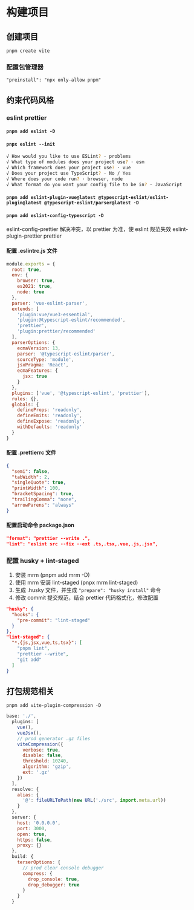 # 构建项目

## 创建项目

`pnpm create vite`

### 配置包管理器

`"preinstall": "npx only-allow pnpm"`

## 约束代码风格

### eslint prettier

#### `pnpm add eslint -D`

#### `pnpx eslint --init`

```sh
√ How would you like to use ESLint? · problems
√ What type of modules does your project use? · esm
√ Which framework does your project use? · vue
√ Does your project use TypeScript? · No / Yes
√ Where does your code run? · browser, node
√ What format do you want your config file to be in? · JavaScript
```

#### `pnpm add eslint-plugin-vue@latest @typescript-eslint/eslint-plugin@latest @typescript-eslint/parser@latest -D`

#### `pnpm add eslint-config-typescript -D`

eslint-config-prettier 解决冲突，以 prettier 为准，使 eslint 规范失效
eslint-plugin-prettier prettier

#### 配置 .eslintrc.js 文件

```js
module.exports = {
  root: true,
  env: {
    browser: true,
    es2021: true,
    node: true
  },
  parser: 'vue-eslint-parser',
  extends: [
    'plugin:vue/vue3-essential',
    'plugin:@typescript-eslint/recommended',
    'prettier',
    'plugin:prettier/recommended'
  ],
  parserOptions: {
    ecmaVersion: 13,
    parser: '@typescript-eslint/parser',
    sourceType: 'module',
    jsxPragma: 'React',
    ecmaFeatures: {
      jsx: true
    }
  },
  plugins: ['vue', '@typescript-eslint', 'prettier'],
  rules: {},
  globals: {
    defineProps: 'readonly',
    defineEmits: 'readonly',
    defineExpose: 'readonly',
    withDefaults: 'readonly'
  }
}
```

#### 配置 .prettierrc 文件

```json
{
  "semi": false,
  "tabWidth": 2,
  "singleQuote": true,
  "printWidth": 100,
  "bracketSpacing": true,
  "trailingComma": "none",
  "arrowParens": "always"
}
```

#### 配置启动命令 package.json

```json
"format": "prettier --write .",
"lint": "eslint src --fix --ext .ts,.tsx,.vue,.js,.jsx",
```

### 配置 husky + lint-staged

1. 安装 mrm (pnpm add mrm -D)
2. 使用 mrm 安装 lint-staged (pnpx mrm lint-staged)
3. 生成 .husky 文件，并生成 `"prepare": "husky install"` 命令
4. 修改 commit 提交规范，结合 prettier 代码格式化，修改配置

```json
"husky": {
  "hooks": {
    "pre-commit": "lint-staged"
  }
},
"lint-staged": {
  "*.{js,jsx,vue,ts,tsx}": [
    "pnpm lint",
    "prettier --write",
    "git add"
  ]
}
```

## 打包规范相关

`pnpm add vite-plugin-compression -D`

```js
base: './',
  plugins: [
    vue(),
    vueJsx(),
    // prod generator .gz files
    viteCompression({
      verbose: true,
      disable: false,
      threshold: 10240,
      algorithm: 'gzip',
      ext: '.gz'
    })
  ],
  resolve: {
    alias: {
      '@': fileURLToPath(new URL('./src', import.meta.url))
    }
  },
  server: {
    host: '0.0.0.0',
    port: 3000,
    open: true,
    https: false,
    proxy: {}
  },
  build: {
    terserOptions: {
      // prod clear console debugger
      compress: {
        drop_console: true,
        drop_debugger: true
      }
    }
  }
```
